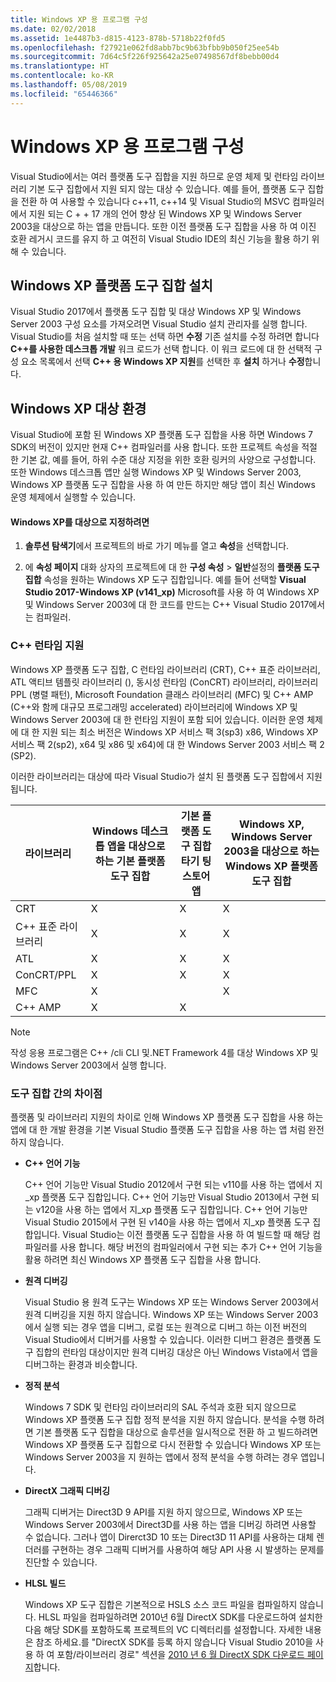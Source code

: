 ```yaml
---
title: Windows XP 용 프로그램 구성
ms.date: 02/02/2018
ms.assetid: 1e4487b3-d815-4123-878b-5718b22f0fd5
ms.openlocfilehash: f27921e062fd8abb7bc9b63bfbb9b050f25ee54b
ms.sourcegitcommit: 7d64c5f226f925642a25e07498567df8bebb00d4
ms.translationtype: HT
ms.contentlocale: ko-KR
ms.lasthandoff: 05/08/2019
ms.locfileid: "65446366"
---
```

# <a name="configuring-programs-for-windows-xp"></a>Windows XP 용 프로그램 구성

Visual Studio에서는 여러 플랫폼 도구 집합을 지원 하므로 운영 체제 및 런타임 라이브러리 기본 도구 집합에서 지원 되지 않는 대상 수 있습니다. 예를 들어, 플랫폼 도구 집합을 전환 하 여 사용할 수 있습니다 c++11, c++14 및 Visual Studio의 MSVC 컴파일러에서 지원 되는 C + + 17 개의 언어 향상 된 Windows XP 및 Windows Server 2003을 대상으로 하는 앱을 만듭니다. 또한 이전 플랫폼 도구 집합을 사용 하 여 이진 호환 레거시 코드를 유지 하 고 여전히 Visual Studio IDE의 최신 기능을 활용 하기 위해 수 있습니다.

## <a name="install-the-windows-xp-platform-toolset"></a>Windows XP 플랫폼 도구 집합 설치

Visual Studio 2017에서 플랫폼 도구 집합 및 대상 Windows XP 및 Windows Server 2003 구성 요소를 가져오려면 Visual Studio 설치 관리자를 실행 합니다. Visual Studio를 처음 설치할 때 또는 선택 하면 **수정** 기존 설치를 수정 하려면 합니다 **C++를 사용한 데스크톱 개발** 워크 로드가 선택 합니다. 이 워크 로드에 대 한 선택적 구성 요소 목록에서 선택 **C++ 용 Windows XP 지원**를 선택한 후 **설치** 하거나 **수정**합니다.

## <a name="windows-xp-targeting-experience"></a>Windows XP 대상 환경

Visual Studio에 포함 된 Windows XP 플랫폼 도구 집합을 사용 하면 Windows 7 SDK의 버전이 있지만 현재 C++ 컴파일러를 사용 합니다. 또한 프로젝트 속성을 적절 한 기본 값, 예를 들어, 하위 수준 대상 지정을 위한 호환 링커의 사양으로 구성합니다. 또한 Windows 데스크톱 앱만 실행 Windows XP 및 Windows Server 2003, Windows XP 플랫폼 도구 집합을 사용 하 여 만든 하지만 해당 앱이 최신 Windows 운영 체제에서 실행할 수 있습니다.

#### <a name="to-target-windows-xp"></a>Windows XP를 대상으로 지정하려면

1. **솔루션 탐색기**에서 프로젝트의 바로 가기 메뉴를 열고 **속성**을 선택합니다.

1. 에 **속성 페이지** 대화 상자의 프로젝트에 대 한 **구성 속성** > **일반**설정의 **플랫폼 도구 집합** 속성을 원하는 Windows XP 도구 집합입니다. 예를 들어 선택할 **Visual Studio 2017-Windows XP (v141_xp)** Microsoft를 사용 하 여 Windows XP 및 Windows Server 2003에 대 한 코드를 만드는 C++ Visual Studio 2017에서는 컴파일러.

### <a name="c-runtime-support"></a>C++ 런타임 지원

Windows XP 플랫폼 도구 집합, C 런타임 라이브러리 (CRT), C++ 표준 라이브러리, ATL 액티브 템플릿 라이브러리 (), 동시성 런타임 (ConCRT) 라이브러리, 라이브러리 PPL (병렬 패턴), Microsoft Foundation 클래스 라이브러리 (MFC) 및 C++ AMP (C++와 함께 대규모 프로그래밍 accelerated) 라이브러리에 Windows XP 및 Windows Server 2003에 대 한 런타임 지원이 포함 되어 있습니다. 이러한 운영 체제에 대 한 지원 되는 최소 버전은 Windows XP 서비스 팩 3(sp3) x86, Windows XP 서비스 팩 2(sp2), x64 및 x86 및 x64)에 대 한 Windows Server 2003 서비스 팩 2 (SP2).

이러한 라이브러리는 대상에 따라 Visual Studio가 설치 된 플랫폼 도구 집합에서 지원 됩니다.

|라이브러리|Windows 데스크톱 앱을 대상으로 하는 기본 플랫폼 도구 집합|기본 플랫폼 도구 집합 타기 팅 스토어 앱|Windows XP, Windows Server 2003을 대상으로 하는 Windows XP 플랫폼 도구 집합|
|---|---|---|---|
|CRT|X|X|X|
|C++ 표준 라이브러리|X|X|X|
|ATL|X|X|X|
|ConCRT/PPL|X|X|X|
|MFC|X||X|
|C++ AMP|X|X||

> [!NOTE]
> 작성 응용 프로그램은 C++ /cli CLI 및.NET Framework 4를 대상 Windows XP 및 Windows Server 2003에서 실행 합니다.

### <a name="differences-between-the-toolsets"></a>도구 집합 간의 차이점

플랫폼 및 라이브러리 지원의 차이로 인해 Windows XP 플랫폼 도구 집합을 사용 하는 앱에 대 한 개발 환경을 기본 Visual Studio 플랫폼 도구 집합을 사용 하는 앱 처럼 완전 하지 않습니다.

- **C++ 언어 기능**

   C++ 언어 기능만 Visual Studio 2012에서 구현 되는 v110를 사용 하는 앱에서 지\_xp 플랫폼 도구 집합입니다. C++ 언어 기능만 Visual Studio 2013에서 구현 되는 v120을 사용 하는 앱에서 지\_xp 플랫폼 도구 집합입니다. C++ 언어 기능만 Visual Studio 2015에서 구현 된 v140을 사용 하는 앱에서 지\_xp 플랫폼 도구 집합입니다. Visual Studio는 이전 플랫폼 도구 집합을 사용 하 여 빌드할 때 해당 컴파일러를 사용 합니다. 해당 버전의 컴파일러에서 구현 되는 추가 C++ 언어 기능을 활용 하려면 최신 Windows XP 플랫폼 도구 집합을 사용 합니다.

- **원격 디버깅**

   Visual Studio 용 원격 도구는 Windows XP 또는 Windows Server 2003에서 원격 디버깅을 지원 하지 않습니다. Windows XP 또는 Windows Server 2003에서 실행 되는 경우 앱을 디버그, 로컬 또는 원격으로 디버그 하는 이전 버전의 Visual Studio에서 디버거를 사용할 수 있습니다. 이러한 디버그 환경은 플랫폼 도구 집합의 런타임 대상이지만 원격 디버깅 대상은 아닌 Windows Vista에서 앱을 디버그하는 환경과 비슷합니다.

- **정적 분석**

   Windows 7 SDK 및 런타임 라이브러리의 SAL 주석과 호환 되지 않으므로 Windows XP 플랫폼 도구 집합 정적 분석을 지원 하지 않습니다. 분석을 수행 하려면 기본 플랫폼 도구 집합을 대상으로 솔루션을 일시적으로 전환 하 고 빌드하려면 Windows XP 플랫폼 도구 집합으로 다시 전환할 수 있습니다 Windows XP 또는 Windows Server 2003을 지 원하는 앱에서 정적 분석을 수행 하려는 경우 앱입니다.

- **DirectX 그래픽 디버깅**

   그래픽 디버거는 Direct3D 9 API를 지원 하지 않으므로, Windows XP 또는 Windows Server 2003에서 Direct3D를 사용 하는 앱을 디버깅 하려면 사용할 수 없습니다. 그러나 앱이 Direrct3D 10 또는 Direct3D 11 API를 사용하는 대체 렌더러를 구현하는 경우 그래픽 디버거를 사용하여 해당 API 사용 시 발생하는 문제를 진단할 수 있습니다.

- **HLSL 빌드**

   Windows XP 도구 집합은 기본적으로 HSLS 소스 코드 파일을 컴파일하지 않습니다. HLSL 파일을 컴파일하려면 2010년 6월 DirectX SDK를 다운로드하여 설치한 다음 해당 SDK를 포함하도록 프로젝트의 VC 디렉터리를 설정합니다. 자세한 내용은 참조 하세요.를 "DirectX SDK를 등록 하지 않습니다 Visual Studio 2010을 사용 하 여 포함/라이브러리 경로" 섹션을 [2010 년 6 월 DirectX SDK 다운로드 페이지](http://www.microsoft.com/download/details.aspx?displaylang=en&id=6812)합니다.
